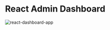 # React Admin Dashboard 

![react-dashboard-app](https://user-images.githubusercontent.com/67521243/165947227-7b866d85-f21a-4968-8bc3-0c93a2eeb559.gif)

